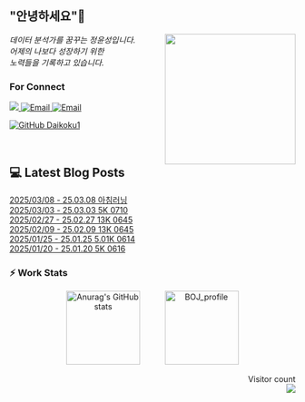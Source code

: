 
<h2> "안녕하세요"👋 </h2>
<img align='right' src="https://user-images.githubusercontent.com/50973778/144942576-b2f10b31-e628-43e4-b7da-3cc2144a5b73.gif" width="230">
<p><em> 데이터 분석가를 꿈꾸는 정윤성입니다.</br> 어제의 나보다 성장하기 위한 </br> 노력들을 기록하고 있습니다.</em></p>

### For Connect
<a href="https://blog.naver.com/jjys9047" target="_blank"><img src="https://img.shields.io/badge/-BLOG-brightgreen?style=flat-square&logo=Bloglovin&logoColor=white">
<a href="https://mail.google.com/mail/?view=cm&amp;fs=1&amp;to=jys9047@gmail.com" target="_blank"><img src="https://img.shields.io/badge/-Gmail-c14438?style=flat-square&logo=Gmail&logoColor=white" alt="Email">
<a href="mailto:jjys9047@naver.com" target="_blank"><img src="https://img.shields.io/badge/-Naver-brightgreen?style=flat-square&logo=Naver&logoColor=white" alt="Email">

[![GitHub Daikoku1](https://img.shields.io/github/followers/Daikoku1?label=follow&style=social)](https://github.com/Daikoku1)

</br>

## 💻 Latest Blog Posts
[2025/03/08 - 25.03.08 아침러닝](https://blog.naver.com/jjys9047/223788541949?fromRss=true&trackingCode=rss) <br>
[2025/03/03 - 25.03.03 5K 0710](https://blog.naver.com/jjys9047/223782447125?fromRss=true&trackingCode=rss) <br>
[2025/02/27 - 25.02.27 13K 0645](https://blog.naver.com/jjys9047/223777106616?fromRss=true&trackingCode=rss) <br>
[2025/02/09 - 25.02.09 13K 0645](https://blog.naver.com/jjys9047/223754223966?fromRss=true&trackingCode=rss) <br>
[2025/01/25 - 25.01.25 5.01K 0614](https://blog.naver.com/jjys9047/223738399118?fromRss=true&trackingCode=rss) <br>
[2025/01/20 - 25.01.20 5K 0616](https://blog.naver.com/jjys9047/223732052578?fromRss=true&trackingCode=rss) <br>


### ⚡ Work Stats
<p align = 'center'>
  <img src="https://github-readme-stats.vercel.app/api?username=Daikoku1&show_icons=true&theme=midnight-purple" alt="Anurag's GitHub stats" height="130" hspace="20"/>
  <img src="http://mazassumnida.wtf/api/v2/generate_badge?boj=jys9047" alt="BOJ_profile" height="130" hspace="20"/>
</p>

<p align="right"> 
  Visitor count<br>
  <img src="https://profile-counter.glitch.me/Daikoku1/count.svg" />
</p>
